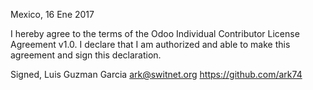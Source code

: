 Mexico, 16 Ene 2017

I hereby agree to the terms of the Odoo Individual Contributor License Agreement v1.0.
I declare that I am authorized and able to make this agreement and sign this declaration.

Signed,
Luis Guzman Garcia ark@switnet.org https://github.com/ark74
